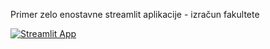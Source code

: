 Primer zelo enostavne streamlit aplikacije - izračun fakultete

[![Streamlit App](https://static.streamlit.io/badges/streamlit_badge_black_white.svg)](https://share.streamlit.io/aleszib/fakultetastreamlit/main/fakultetaStreamlit.py)
